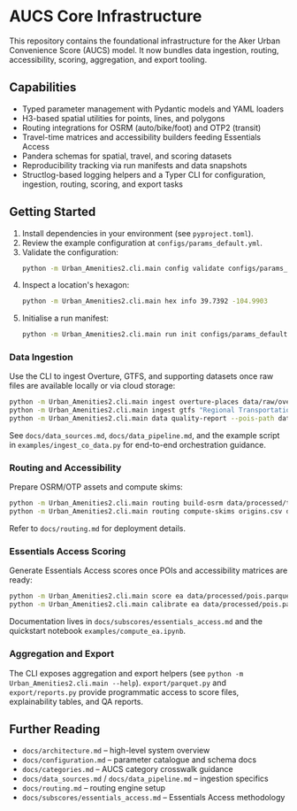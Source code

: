 # AUCS Core Infrastructure

This repository contains the foundational infrastructure for the Aker Urban
Convenience Score (AUCS) model. It now bundles data ingestion, routing,
accessibility, scoring, aggregation, and export tooling.

## Capabilities

- Typed parameter management with Pydantic models and YAML loaders
- H3-based spatial utilities for points, lines, and polygons
- Routing integrations for OSRM (auto/bike/foot) and OTP2 (transit)
- Travel-time matrices and accessibility builders feeding Essentials Access
- Pandera schemas for spatial, travel, and scoring datasets
- Reproducibility tracking via run manifests and data snapshots
- Structlog-based logging helpers and a Typer CLI for configuration, ingestion,
  routing, scoring, and export tasks

## Getting Started

1. Install dependencies in your environment (see `pyproject.toml`).
2. Review the example configuration at `configs/params_default.yml`.
3. Validate the configuration:
   ```bash
   python -m Urban_Amenities2.cli.main config validate configs/params_default.yml
   ```
4. Inspect a location's hexagon:
   ```bash
   python -m Urban_Amenities2.cli.main hex info 39.7392 -104.9903
   ```
5. Initialise a run manifest:
   ```bash
   python -m Urban_Amenities2.cli.main run init configs/params_default.yml --git-commit $(git rev-parse HEAD)
   ```

### Data Ingestion

Use the CLI to ingest Overture, GTFS, and supporting datasets once raw files are
available locally or via cloud storage:

```bash
python -m Urban_Amenities2.cli.main ingest overture-places data/raw/overture_places_co.parquet
python -m Urban_Amenities2.cli.main ingest gtfs "Regional Transportation District"
python -m Urban_Amenities2.cli.main data quality-report --pois-path data/processed/pois.parquet
```

See `docs/data_sources.md`, `docs/data_pipeline.md`, and the example script in
`examples/ingest_co_data.py` for end-to-end orchestration guidance.

### Routing and Accessibility

Prepare OSRM/OTP assets and compute skims:

```bash
python -m Urban_Amenities2.cli.main routing build-osrm data/processed/transport_segments.parquet
python -m Urban_Amenities2.cli.main routing compute-skims origins.csv destinations.csv --mode car --period AM
```

Refer to `docs/routing.md` for deployment details.

### Essentials Access Scoring

Generate Essentials Access scores once POIs and accessibility matrices are
ready:

```bash
python -m Urban_Amenities2.cli.main score ea data/processed/pois.parquet data/processed/accessibility.parquet
python -m Urban_Amenities2.cli.main calibrate ea data/processed/pois.parquet data/processed/accessibility.parquet --parameter rho:groceries --values 0.4,0.6,0.8
```

Documentation lives in `docs/subscores/essentials_access.md` and the quickstart
notebook `examples/compute_ea.ipynb`.

### Aggregation and Export

The CLI exposes aggregation and export helpers (see `python -m
Urban_Amenities2.cli.main --help`). `export/parquet.py` and `export/reports.py`
provide programmatic access to score files, explainability tables, and QA
reports.

## Further Reading

- `docs/architecture.md` – high-level system overview
- `docs/configuration.md` – parameter catalogue and schema docs
- `docs/categories.md` – AUCS category crosswalk guidance
- `docs/data_sources.md` / `docs/data_pipeline.md` – ingestion specifics
- `docs/routing.md` – routing engine setup
- `docs/subscores/essentials_access.md` – Essentials Access methodology
